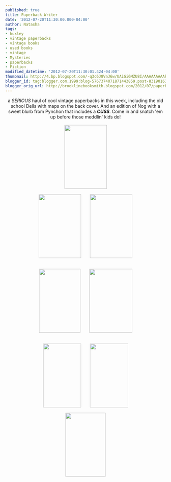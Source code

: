 ```yaml
---
published: true
title: Paperback Writer
date: '2012-07-20T11:30:00.000-04:00'
author: Natasha
tags:
- huxley
- vintage paperbacks
- vintage books
- used books
- vintage
- Mysteries
- paperbacks
- Fiction
modified_datetime: '2012-07-20T11:30:01.424-04:00'
thumbnail: http://4.bp.blogspot.com/-q3c6J8VaJ6w/UAiGi6MZU8I/AAAAAAAAAkg/_5htCK7lnl8/s72-c/pb4.jpg
blogger_id: tag:blogger.com,1999:blog-5767374071871443859.post-8319016318184438423
blogger_orig_url: http://brooklinebooksmith.blogspot.com/2012/07/paperback-writer.html
---
```


<div class="separator" style="clear: both; text-align: center;">a <i>SERIOUS </i>haul of cool vintage paperbacks in this week, including the old school Dells with maps on the back cover. And an edition of Nog with a sweet blurb from Pynchon that includes a <i><b>CUSS</b></i>. Come in and snatch 'em up before those meddlin' kids do!</div><div class="separator" style="clear: both; text-align: center;"><br /></div><div class="separator" style="clear: both; text-align: center;"><a href="http://4.bp.blogspot.com/-q3c6J8VaJ6w/UAiGi6MZU8I/AAAAAAAAAkg/_5htCK7lnl8/s1600/pb4.jpg" imageanchor="1" style="margin-left: 1em; margin-right: 1em;"><img border="0" height="200" src="http://4.bp.blogspot.com/-q3c6J8VaJ6w/UAiGi6MZU8I/AAAAAAAAAkg/_5htCK7lnl8/s200/pb4.jpg" width="133" /></a></div><div class="separator" style="clear: both; text-align: center;"><br /></div><div class="separator" style="clear: both; text-align: center;"><a href="http://2.bp.blogspot.com/-YjH0nQ56OUE/UAiGYf8KmOI/AAAAAAAAAjw/4VQApZHy6TQ/s1600/pb1.jpg" imageanchor="1" style="margin-left: 1em; margin-right: 1em;"><img border="0" height="200" src="http://2.bp.blogspot.com/-YjH0nQ56OUE/UAiGYf8KmOI/AAAAAAAAAjw/4VQApZHy6TQ/s200/pb1.jpg" width="133" /></a><a href="http://1.bp.blogspot.com/-PaaqulrhNWw/UAiGakD1QtI/AAAAAAAAAj4/7TDQJDw7goU/s1600/pb1a.jpg" imageanchor="1" style="margin-left: 1em; margin-right: 1em;"><img border="0" height="200" src="http://1.bp.blogspot.com/-PaaqulrhNWw/UAiGakD1QtI/AAAAAAAAAj4/7TDQJDw7goU/s200/pb1a.jpg" width="133" /></a></div><br /><br /><div class="separator" style="clear: both; text-align: center;"><a href="http://2.bp.blogspot.com/-k_5Pbuofd5A/UAiGbqi3-0I/AAAAAAAAAkA/XSMOPKPyYXg/s1600/pb2.jpg" imageanchor="1" style="margin-left: 1em; margin-right: 1em;"><img border="0" height="200" src="http://2.bp.blogspot.com/-k_5Pbuofd5A/UAiGbqi3-0I/AAAAAAAAAkA/XSMOPKPyYXg/s200/pb2.jpg" width="130" /></a><a href="http://1.bp.blogspot.com/-kHG9mwDSngI/UAiGcwyUSjI/AAAAAAAAAkI/mS--hWKoK2E/s1600/pb2a.jpg" imageanchor="1" style="margin-left: 1em; margin-right: 1em;"><img border="0" height="200" src="http://1.bp.blogspot.com/-kHG9mwDSngI/UAiGcwyUSjI/AAAAAAAAAkI/mS--hWKoK2E/s200/pb2a.jpg" width="135" /></a></div><br /><br /><div class="separator" style="clear: both; text-align: center;"><a href="http://2.bp.blogspot.com/--mpcBQ6pvLY/UAiGeNOL4GI/AAAAAAAAAkQ/Bqfo96PoVbE/s1600/pb3.jpg" imageanchor="1" style="margin-left: 1em; margin-right: 1em;"><img border="0" height="200" src="http://2.bp.blogspot.com/--mpcBQ6pvLY/UAiGeNOL4GI/AAAAAAAAAkQ/Bqfo96PoVbE/s200/pb3.jpg" width="119" /></a><a href="http://4.bp.blogspot.com/-3nyA8KpYDYU/UAiGgCzMaRI/AAAAAAAAAkY/tkq4XBqJgMM/s1600/pb3a.jpg" imageanchor="1" style="margin-left: 1em; margin-right: 1em;"><img border="0" height="200" src="http://4.bp.blogspot.com/-3nyA8KpYDYU/UAiGgCzMaRI/AAAAAAAAAkY/tkq4XBqJgMM/s200/pb3a.jpg" width="120" /></a></div><br /><div class="separator" style="clear: both; text-align: center;"><a href="http://2.bp.blogspot.com/-h-Yb5fb5nD0/UAiGjz8uRzI/AAAAAAAAAko/xC4SRr7eLgQ/s1600/pb5.jpg" imageanchor="1" style="margin-left: 1em; margin-right: 1em;"><img border="0" height="200" src="http://2.bp.blogspot.com/-h-Yb5fb5nD0/UAiGjz8uRzI/AAAAAAAAAko/xC4SRr7eLgQ/s200/pb5.jpg" width="126" /></a></div><br />